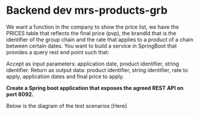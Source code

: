 # Backend dev mrs-products-grb

We want a function in the company to show the price list, we have the PRICES table that reflects the final price (pvp), the brandId that is the identifier of the group chain and the rate that applies to a product of a chain between certain dates.
You want to build a service in SpringBoot that provides a query rest end point such that:
 
Accept as input parameters: application date, product identifier, string identifier.
Return as output data: product identifier, string identifier, rate to apply, application dates and final price to apply.

**Create a Spring boot application that exposes the agreed REST API on port 8092.**

Below is the diagram of the test scenarios [Here]



